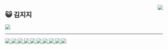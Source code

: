 
<a href="https://solved.ac/rlarjsdn3"><img align="right" src="http://mazassumnida.wtf/api/generate_badge?boj=rlarjsdn3"/></a>

<div align="">
<h2>😺 김지지 </h2>
<a href="https://rlarjsdn3.github.io" target="_blank"><img src="https://img.shields.io/badge/GitHub.io-181717?style=for-the-badge&logo=GitHub&logoColor=white"/>
</div>

***

<div align="">
<img src="https://img.shields.io/badge/C-A8B9CC?style=flat-square&logo=C&logoColor=white"/>
<img src="https://img.shields.io/badge/C++-00599C?style=flat-square&logo=C++&logoColor=white"/>
<img src="https://img.shields.io/badge/Java-F7DF1E?style=flat-square&logo=Java&logoColor=white"/>
<img src="https://img.shields.io/badge/Python-3766AB?style=flat-square&logo=Python&logoColor=white"/>
<img src="https://img.shields.io/badge/Swift-F05138?style=flat-square&logo=Swift&logoColor=white"/>
<img src="https://img.shields.io/badge/Combine-DB7093?style=flat-square&logo=Swift&logoColor=white"/>
<img src="https://img.shields.io/badge/RxSwift-B7178C?style=flat-square&logo=ReactiveX&logoColor=white"/>
<img src="https://img.shields.io/badge/ReactorKit-09D3AC?style=flat-square&logo=Preact&logoColor=white"/>
<img src="https://img.shields.io/badge/Xcode-147EFB?style=flat-square&logo=Xcode&logoColor=white"/>
<img src="https://img.shields.io/badge/Realm-39477F?style=flat-square&logo=Realm&logoColor=#39477F"/>
</div>
